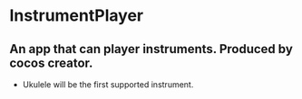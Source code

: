 # InstrumentPlayer
## An app that can player instruments. Produced by cocos creator.
* Ukulele will be the first supported instrument.